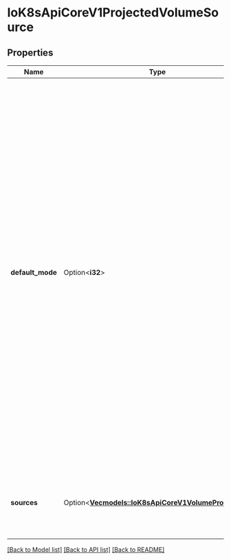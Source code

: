 # IoK8sApiCoreV1ProjectedVolumeSource

## Properties

Name | Type | Description | Notes
------------ | ------------- | ------------- | -------------
**default_mode** | Option<**i32**> | defaultMode are the mode bits used to set permissions on created files by default. Must be an octal value between 0000 and 0777 or a decimal value between 0 and 511. YAML accepts both octal and decimal values, JSON requires decimal values for mode bits. Directories within the path are not affected by this setting. This might be in conflict with other options that affect the file mode, like fsGroup, and the result can be other mode bits set. | [optional]
**sources** | Option<[**Vec<models::IoK8sApiCoreV1VolumeProjection>**](io.k8s.api.core.v1.VolumeProjection.md)> | sources is the list of volume projections. Each entry in this list handles one source. | [optional]

[[Back to Model list]](../README.md#documentation-for-models) [[Back to API list]](../README.md#documentation-for-api-endpoints) [[Back to README]](../README.md)


